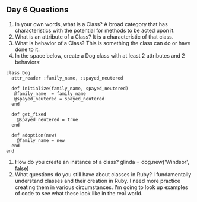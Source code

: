 ## Day 6 Questions

1. In your own words, what is a Class?
A broad category that has characteristics with the potential for methods to be acted upon it.
1. What is an attribute of a Class?
It is a characteristic of that class.
1. What is behavior of a Class?
This is something the class can do or have done to it.
1. In the space below, create a Dog class with at least 2 attributes and 2 behaviors:
```
class Dog
  attr_reader :family_name, :spayed_neutered

  def initialize(family_name, spayed_neutered)
   @family_name  = family_name
   @spayed_neutered = spayed_neutered
  end

  def get_fixed
    @spayed_neutered = true
  end

  def adoption(new)
    @family_name = new
  end
end
```
1. How do you create an instance of a class?
glinda = dog.new('Windsor', false)
1. What questions do you still have about classes in Ruby?
I fundamentally understand classes and their creation in Ruby. I need more practice creating them in various circumstances. I'm going to look up examples of code to see what these look like in the real world.

